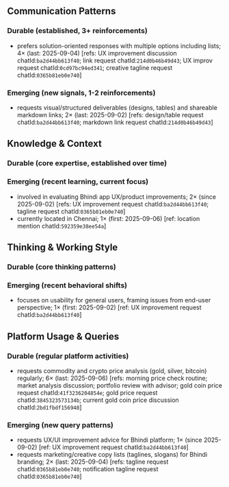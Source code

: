 ## Communication Patterns
### Durable (established, 3+ reinforcements)
- prefers solution-oriented responses with multiple options including lists; 4× (last: 2025-09-04) [refs: UX improvement discussion chatId:`ba2d44bb613f40`; link request chatId:`214d0b46b49d43`; UX improv request chatId:`0cd97bc94ed341`; creative tagline request chatId:`0365b81eb0e740`]

### Emerging (new signals, 1-2 reinforcements)
- requests visual/structured deliverables (designs, tables) and shareable markdown links; 2× (last: 2025-09-02) [refs: design/table request chatId:`ba2d44bb613f40`; markdown link request chatId:`214d0b46b49d43`]

## Knowledge & Context
### Durable (core expertise, established over time)

### Emerging (recent learning, current focus)
- involved in evaluating Bhindi app UX/product improvements; 2× (since 2025-09-02) [refs: UX improvement request chatId:`ba2d44bb613f40`; tagline request chatId:`0365b81eb0e740`]
- currently located in Chennai; 1× (first: 2025-09-06) [ref: location mention chatId:`592359e38ee54a`]

## Thinking & Working Style
### Durable (core thinking patterns)

### Emerging (recent behavioral shifts)
- focuses on usability for general users, framing issues from end-user perspective; 1× (first: 2025-09-02) [ref: UX improvement request chatId:`ba2d44bb613f40`]

## Platform Usage & Queries
### Durable (regular platform activities)
- requests commodity and crypto price analysis (gold, silver, bitcoin) regularly; 6× (last: 2025-09-06) [refs: morning price check routine; market analysis discussion; portfolio review with advisor; gold coin price request chatId:`41f3236204854e`; gold price request chatId:`3845323573134b`; current gold coin price discussion chatId:`2bd1fbdf156948`]

### Emerging (new query patterns)
- requests UX/UI improvement advice for Bhindi platform; 1× (since 2025-09-02) [ref: UX improvement request chatId:`ba2d44bb613f40`]
- requests marketing/creative copy lists (taglines, slogans) for Bhindi branding; 2× (last: 2025-09-04) [refs: tagline request chatId:`0365b81eb0e740`; notification tagline request chatId:`0365b81eb0e740`]